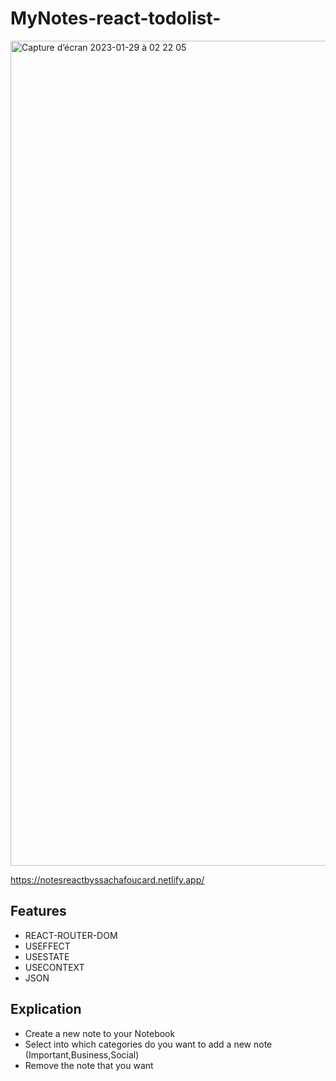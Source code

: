 # MyNotes-react-todolist-
<img width="1320" alt="Capture d’écran 2023-01-29 à 02 22 05" src="https://user-images.githubusercontent.com/94567706/215297561-ece31647-d72e-4ba4-a5ec-9b8fa747b3a4.png">

https://notesreactbyssachafoucard.netlify.app/

## Features 
- REACT-ROUTER-DOM
- USEFFECT
- USESTATE
- USECONTEXT
- JSON

## Explication
- Create a new note to your Notebook
- Select into which categories do you want to add a new note (Important,Business,Social)
- Remove the note that you want  


